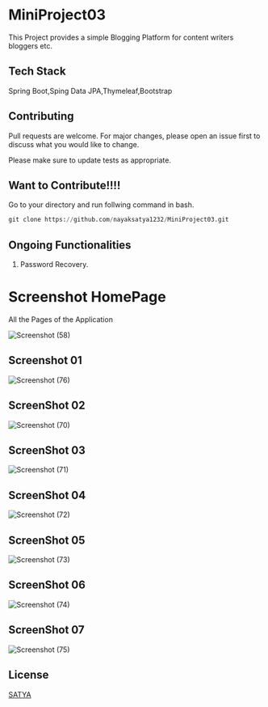 # MiniProject03

This Project provides a simple Blogging Platform for content writers bloggers etc.

## Tech Stack

Spring Boot,Sping Data JPA,Thymeleaf,Bootstrap

## Contributing

Pull requests are welcome. For major changes, please open an issue first
to discuss what you would like to change.

Please make sure to update tests as appropriate.

## Want to Contribute!!!!
Go to your directory and run follwing command in bash.

```python
git clone https://github.com/nayaksatya1232/MiniProject03.git
```
## Ongoing Functionalities

1. Password Recovery.

# Screenshot HomePage

All the Pages of the Application

![Screenshot (58)](https://user-images.githubusercontent.com/104249371/236514175-10ffe8ce-6d27-4e99-a068-feb9a485bb2f.png)


## Screenshot 01

![Screenshot (76)](https://user-images.githubusercontent.com/104249371/236517207-b88dece6-5b91-4119-9db5-903db30fc051.png)

## ScreenShot 02

![Screenshot (70)](https://user-images.githubusercontent.com/104249371/236516647-9bc91472-4036-4a47-8938-7432cc588794.png)

## ScreenShot 03

![Screenshot (71)](https://user-images.githubusercontent.com/104249371/236516673-587408c9-49a4-4b5c-b0b6-1b9c985ac505.png)

## ScreenShot 04

![Screenshot (72)](https://user-images.githubusercontent.com/104249371/236516700-20e52572-86e7-432b-8a00-e1c36a6a37f8.png)

## ScreenShot 05

![Screenshot (73)](https://user-images.githubusercontent.com/104249371/236516720-e7c7493c-cb68-456d-a477-ec0d457c7a4c.png)

## ScreenShot 06

![Screenshot (74)](https://user-images.githubusercontent.com/104249371/236516737-34cd3a71-9239-48f0-8edd-f429fab67f92.png)

## ScreenShot 07

![Screenshot (75)](https://user-images.githubusercontent.com/104249371/236516759-7dac6ac7-1031-49a9-bf1e-0e2c435f7c14.png)


## License

[SATYA](https://github.com/nayaksatya1232)
